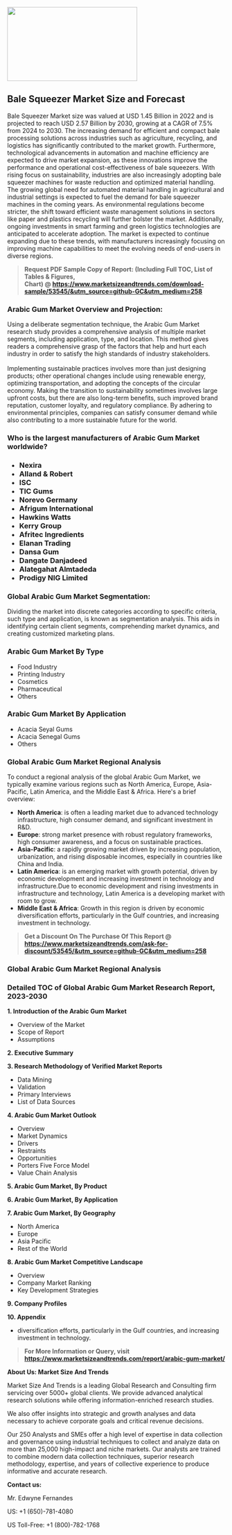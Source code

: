 <p><img class="alignnone size-medium wp-image-20088" src="https://ffe5etoiles.com/wp-content/uploads/2024/12/MST1-300x171.png" alt="" width="300" height="171" /></p><h2>Bale Squeezer Market Size and Forecast</h2><p>Bale Squeezer Market size was valued at USD 1.45 Billion in 2022 and is projected to reach USD 2.57 Billion by 2030, growing at a CAGR of 7.5% from 2024 to 2030. The increasing demand for efficient and compact bale processing solutions across industries such as agriculture, recycling, and logistics has significantly contributed to the market growth. Furthermore, technological advancements in automation and machine efficiency are expected to drive market expansion, as these innovations improve the performance and operational cost-effectiveness of bale squeezers. With rising focus on sustainability, industries are also increasingly adopting bale squeezer machines for waste reduction and optimized material handling. The growing global need for automated material handling in agricultural and industrial settings is expected to fuel the demand for bale squeezer machines in the coming years. As environmental regulations become stricter, the shift toward efficient waste management solutions in sectors like paper and plastics recycling will further bolster the market. Additionally, ongoing investments in smart farming and green logistics technologies are anticipated to accelerate adoption. The market is expected to continue expanding due to these trends, with manufacturers increasingly focusing on improving machine capabilities to meet the evolving needs of end-users in diverse regions.</p></p><blockquote id="" class=""><strong>Request PDF Sample Copy of Report: (Including Full TOC, List of Tables &amp; Figures, Chart)&nbsp;@&nbsp;<strong><a href="https://www.marketsizeandtrends.com/download-sample/53545/&utm_source=github-GC&utm_medium=258" target="_blank">https://www.marketsizeandtrends.com/download-sample/53545/&utm_source=github-GC&utm_medium=258</a></strong></strong></blockquote><h3 id="" class="">Arabic Gum Market&nbsp;Overview and Projection:</h3><p id="" class="">Using a deliberate segmentation technique, the Arabic Gum Market research study provides a comprehensive analysis of multiple market segments, including application, type, and location. This method gives readers a comprehensive grasp of the factors that help and hurt each industry in order to satisfy the high standards of industry stakeholders. <br /> <br />Implementing sustainable practices involves more than just designing products; other operational changes include using renewable energy, optimizing transportation, and adopting the concepts of the circular economy. Making the transition to sustainability sometimes involves large upfront costs, but there are also long-term benefits, such improved brand reputation, customer loyalty, and regulatory compliance. By adhering to environmental principles, companies can satisfy consumer demand while also contributing to a more sustainable future for the world.</p><h3 id="" class="">Who is the largest manufacturers of&nbsp;Arabic Gum Market worldwide?</h3><h3 class=""><p><ul><li>Nexira </li><li> Alland & Robert </li><li> ISC </li><li> TIC Gums </li><li> Norevo Germany </li><li> Afrigum International </li><li> Hawkins Watts </li><li> Kerry Group </li><li> Afritec Ingredients </li><li> Elanan Trading </li><li> Dansa Gum </li><li> Dangate Danjadeed </li><li> Alategahat Almtadeda </li><li> Prodigy NIG Limited</li></ul></p></h3><h3 id="" class="">Global&nbsp;Arabic Gum Market Segmentation:</h3><p id="" class="">Dividing the market into discrete categories according to specific criteria, such type and application, is known as segmentation analysis. This aids in identifying certain client segments, comprehending market dynamics, and creating customized marketing plans.</p><h3 id="" class="">Arabic Gum Market&nbsp;By Type</h3><p><p><ul><li>Food Industry</li><li> Printing Industry</li><li> Cosmetics</li><li> Pharmaceutical</li><li> Others</p></li></ul></p></p><h3 id="" class="">Arabic Gum Market&nbsp;By Application</h3><p class=""><p><ul><li>Acacia Seyal Gums</li><li> Acacia Senegal Gums</li><li> Others</li></ul></p></p><h3 id="" class="">Global Arabic Gum Market Regional Analysis</h3><p id="" class="">To conduct a regional analysis of the global Arabic Gum Market, we typically examine various regions such as North America, Europe, Asia-Pacific, Latin America, and the Middle East &amp; Africa. Here's a brief overview:</p><ul><li><strong>North America</strong>: is often a leading market due to advanced technology infrastructure, high consumer demand, and significant investment in R&amp;D.</li><li><strong>Europe</strong>: strong market presence with robust regulatory frameworks, high consumer awareness, and a focus on sustainable practices.</li><li><strong>Asia-Pacific</strong>: a rapidly growing market driven by increasing population, urbanization, and rising disposable incomes, especially in countries like China and India.</li><li><strong>Latin America</strong>: is an emerging market with growth potential, driven by economic development and increasing investment in technology and infrastructure.Due to economic development and rising investments in infrastructure and technology, Latin America is a developing market with room to grow.</li><li><strong>Middle East &amp; Africa</strong>: Growth in this region is driven by economic diversification efforts, particularly in the Gulf countries, and increasing investment in technology.</li></ul><blockquote id="" class=""><strong>Get a Discount On The Purchase Of This Report @ <strong><a href="https://www.marketsizeandtrends.com/ask-for-discount/53545/&utm_source=github-GC&utm_medium=258" target="_blank">https://www.marketsizeandtrends.com/ask-for-discount/53545/&utm_source=github-GC&utm_medium=258</a></strong></strong></blockquote><h3 id="" class="">Global Arabic Gum Market Regional Analysis</h3><h3 id="" class="">Detailed TOC of Global Arabic Gum Market Research Report, 2023-2030</h3><p id="" class=""><strong>1. Introduction of the Arabic Gum Market</strong></p><ul><li>Overview of the Market</li><li>Scope of Report</li><li>Assumptions</li></ul><p id="" class=""><strong>2. Executive Summary</strong></p><p id="" class=""><strong>3. Research Methodology of Verified Market Reports</strong></p><ul><li>Data Mining</li><li>Validation</li><li>Primary Interviews</li><li>List of Data Sources</li></ul><p id="" class=""><strong>4. Arabic Gum Market Outlook</strong></p><ul><li>Overview</li><li>Market Dynamics</li><li>Drivers</li><li>Restraints</li><li>Opportunities</li><li>Porters Five Force Model</li><li>Value Chain Analysis</li></ul><p id="" class=""><strong>5. Arabic Gum Market, By Product</strong></p><p id="" class=""><strong>6. Arabic Gum Market, By Application</strong></p><p id="" class=""><strong>7. Arabic Gum Market, By Geography</strong></p><ul><li>North America</li><li>Europe</li><li>Asia Pacific</li><li>Rest of the World</li></ul><p id="" class=""><strong>8. Arabic Gum Market Competitive Landscape</strong></p><ul><li>Overview</li><li>Company Market Ranking</li><li>Key Development Strategies</li></ul><p id="" class=""><strong>9. Company Profiles</strong></p><p id="" class=""><strong>10. Appendix</strong></p><ul><li>diversification efforts, particularly in the Gulf countries, and increasing investment in technology.</li></ul><blockquote id="" class=""><strong>For More Information or Query, visit <strong><strong><a href="https://www.marketsizeandtrends.com/report/arabic-gum-market/" target="_blank">https://www.marketsizeandtrends.com/report/arabic-gum-market/</a></strong></strong></strong></blockquote><p id="" class=""><strong>About Us: Market Size And Trends</strong></p><p id="" class="">Market Size And Trends is a leading Global Research and Consulting firm servicing over 5000+ global clients. We provide advanced analytical research solutions while offering information-enriched research studies.</p><p id="" class="">We also offer insights into strategic and growth analyses and data necessary to achieve corporate goals and critical revenue decisions.</p><p id="" class="">Our 250 Analysts and SMEs offer a high level of expertise in data collection and governance using industrial techniques to collect and analyze data on more than 25,000 high-impact and niche markets. Our analysts are trained to combine modern data collection techniques, superior research methodology, expertise, and years of collective experience to produce informative and accurate research.</p><p id="" class=""><strong>Contact us:</strong></p><p id="" class="">Mr. Edwyne Fernandes</p><p id="" class="">US: +1 (650)-781-4080</p><p id="" class="">US Toll-Free: +1 (800)-782-1768</p>
